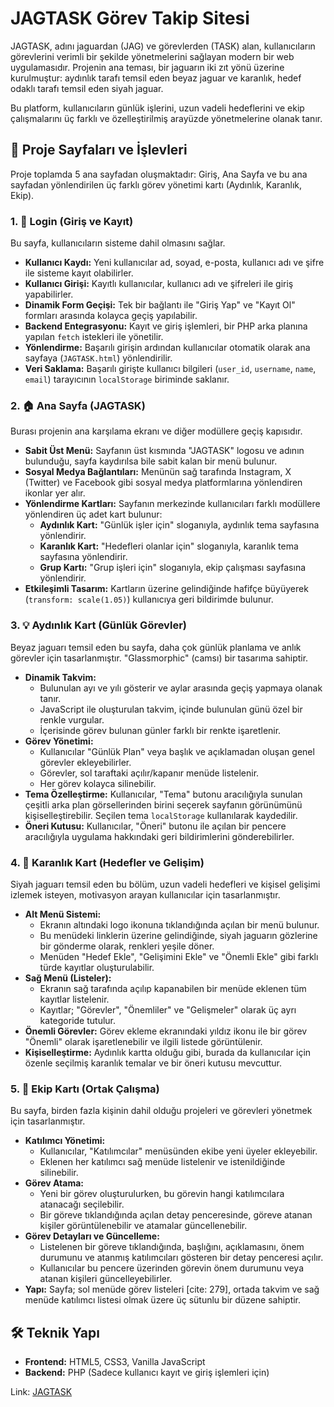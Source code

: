 # JAGTASK Görev Takip Sitesi

JAGTASK, adını jaguardan (JAG) ve görevlerden (TASK) alan, kullanıcıların görevlerini verimli bir şekilde yönetmelerini sağlayan modern bir web uygulamasıdır. Projenin ana teması, bir jaguarın iki zıt yönü üzerine kurulmuştur: aydınlık tarafı temsil eden beyaz jaguar ve karanlık, hedef odaklı tarafı temsil eden siyah jaguar.

Bu platform, kullanıcıların günlük işlerini, uzun vadeli hedeflerini ve ekip çalışmalarını üç farklı ve özelleştirilmiş arayüzde yönetmelerine olanak tanır.

## 📖 Proje Sayfaları ve İşlevleri

Proje toplamda 5 ana sayfadan oluşmaktadır: Giriş, Ana Sayfa ve bu ana sayfadan yönlendirilen üç farklı görev yönetimi kartı (Aydınlık, Karanlık, Ekip).

### 1. 🔐 Login (Giriş ve Kayıt)

Bu sayfa, kullanıcıların sisteme dahil olmasını sağlar.
* **Kullanıcı Kaydı:** Yeni kullanıcılar ad, soyad, e-posta, kullanıcı adı ve şifre ile sisteme kayıt olabilirler.
* **Kullanıcı Girişi:** Kayıtlı kullanıcılar, kullanıcı adı ve şifreleri ile giriş yapabilirler.
* **Dinamik Form Geçişi:** Tek bir bağlantı ile "Giriş Yap" ve "Kayıt Ol" formları arasında kolayca geçiş yapılabilir.
* **Backend Entegrasyonu:** Kayıt ve giriş işlemleri, bir PHP arka planına yapılan `fetch` istekleri ile yönetilir.
* **Yönlendirme:** Başarılı girişin ardından kullanıcılar otomatik olarak ana sayfaya (`JAGTASK.html`) yönlendirilir.
* **Veri Saklama:** Başarılı girişte kullanıcı bilgileri (`user_id`, `username`, `name`, `email`) tarayıcının `localStorage` biriminde saklanır.

### 2. 🏠 Ana Sayfa (JAGTASK)

Burası projenin ana karşılama ekranı ve diğer modüllere geçiş kapısıdır.
* **Sabit Üst Menü:** Sayfanın üst kısmında "JAGTASK" logosu ve adının bulunduğu, sayfa kaydırılsa bile sabit kalan bir menü bulunur.
* **Sosyal Medya Bağlantıları:** Menünün sağ tarafında Instagram, X (Twitter) ve Facebook gibi sosyal medya platformlarına yönlendiren ikonlar yer alır.
* **Yönlendirme Kartları:** Sayfanın merkezinde kullanıcıları farklı modüllere yönlendiren üç adet kart bulunur:
    * **Aydınlık Kart:** "Günlük işler için" sloganıyla, aydınlık tema sayfasına yönlendirir.
    * **Karanlık Kart:** "Hedefleri olanlar için" sloganıyla, karanlık tema sayfasına yönlendirir.
    * **Grup Kartı:** "Grup işleri için" sloganıyla, ekip çalışması sayfasına yönlendirir.
* **Etkileşimli Tasarım:** Kartların üzerine gelindiğinde hafifçe büyüyerek (`transform: scale(1.05)`) kullanıcıya geri bildirimde bulunur.

### 3. 💡 Aydınlık Kart (Günlük Görevler)

Beyaz jaguarı temsil eden bu sayfa, daha çok günlük planlama ve anlık görevler için tasarlanmıştır. "Glassmorphic" (camsı) bir tasarıma sahiptir.
* **Dinamik Takvim:**
    * Bulunulan ayı ve yılı gösterir ve aylar arasında geçiş yapmaya olanak tanır.
    * JavaScript ile oluşturulan takvim, içinde bulunulan günü özel bir renkle vurgular.
    * İçerisinde görev bulunan günler farklı bir renkte işaretlenir.
* **Görev Yönetimi:**
    * Kullanıcılar "Günlük Plan" veya başlık ve açıklamadan oluşan genel görevler ekleyebilirler.
    * Görevler, sol taraftaki açılır/kapanır menüde listelenir.
    * Her görev kolayca silinebilir.
* **Tema Özelleştirme:** Kullanıcılar, "Tema" butonu aracılığıyla sunulan çeşitli arka plan görsellerinden birini seçerek sayfanın görünümünü kişiselleştirebilir. Seçilen tema `localStorage` kullanılarak kaydedilir.
* **Öneri Kutusu:** Kullanıcılar, "Öneri" butonu ile açılan bir pencere aracılığıyla uygulama hakkındaki geri bildirimlerini gönderebilirler.

### 4. 🌙 Karanlık Kart (Hedefler ve Gelişim)

Siyah jaguarı temsil eden bu bölüm, uzun vadeli hedefleri ve kişisel gelişimi izlemek isteyen, motivasyon arayan kullanıcılar için tasarlanmıştır.
* **Alt Menü Sistemi:**
    * Ekranın altındaki logo ikonuna tıklandığında açılan bir menü bulunur.
    * Bu menüdeki linklerin üzerine gelindiğinde, siyah jaguarın gözlerine bir gönderme olarak, renkleri yeşile döner.
    * Menüden "Hedef Ekle", "Gelişimini Ekle" ve "Önemli Ekle" gibi farklı türde kayıtlar oluşturulabilir.
* **Sağ Menü (Listeler):**
    * Ekranın sağ tarafında açılıp kapanabilen bir menüde eklenen tüm kayıtlar listelenir.
    * Kayıtlar; "Görevler", "Önemliler" ve "Gelişmeler" olarak üç ayrı kategoride tutulur.
* **Önemli Görevler:** Görev ekleme ekranındaki yıldız ikonu ile bir görev "Önemli" olarak işaretlenebilir ve ilgili listede görüntülenir.
* **Kişiselleştirme:** Aydınlık kartta olduğu gibi, burada da kullanıcılar için özenle seçilmiş karanlık temalar  ve bir öneri kutusu mevcuttur.

### 5. 👥 Ekip Kartı (Ortak Çalışma)

Bu sayfa, birden fazla kişinin dahil olduğu projeleri ve görevleri yönetmek için tasarlanmıştır.
* **Katılımcı Yönetimi:**
    * Kullanıcılar, "Katılımcılar" menüsünden ekibe yeni üyeler ekleyebilir.
    * Eklenen her katılımcı sağ menüde listelenir ve istenildiğinde silinebilir.
* **Görev Atama:**
    * Yeni bir görev oluşturulurken, bu görevin hangi katılımcılara atanacağı seçilebilir.
    * Bir göreve tıklandığında açılan detay penceresinde, göreve atanan kişiler görüntülenebilir ve atamalar güncellenebilir.
* **Görev Detayları ve Güncelleme:**
    * Listelenen bir göreve tıklandığında, başlığını, açıklamasını, önem durumunu ve atanmış katılımcıları gösteren bir detay penceresi açılır.
    * Kullanıcılar bu pencere üzerinden görevin önem durumunu  veya atanan kişileri güncelleyebilirler.
* **Yapı:** Sayfa; sol menüde görev listeleri [cite: 279], ortada takvim  ve sağ menüde katılımcı listesi  olmak üzere üç sütunlu bir düzene sahiptir.

## 🛠️ Teknik Yapı

* **Frontend:** HTML5, CSS3, Vanilla JavaScript
* **Backend:** PHP (Sadece kullanıcı kayıt ve giriş işlemleri için)

Link: [JAGTASK](https://jagtask-frontend.vercel.app/html_pages/loding.k%C4%B1sm%C4%B1.html)
